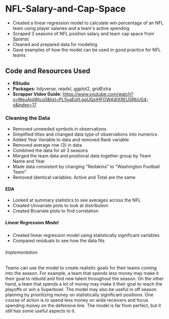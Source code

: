 # NFL-Salary-and-Cap-Space
* Created a linear regression model to calculate win percentage of an NFL team using player salaries and a team's active spending
* Scraped 3 seasons of NFL position salary and team cap space from *Spotrac*
* Cleaned and prepared data for modeling
* Gave examples of how the model can be used in good practice for NFL teams

## Code and Resources Used 
* **RStudio**
* **Packages:** tidyverse, readxl, ggplot2, gridExtra
* **Scrapper Video Guide:** https://www.youtube.com/watch?v=WeuAiqWlcu0&list=PL5yaEpfLggUQxIHFOW4dtX9EUSRbUS4-x&index=17

### Cleaning the Data 
* Removed unneeded symbols in observations 
* Simplified titles and changed data type of observations into numerics 
* Added Year Variable to data and removed Rank variable 
* Removed average row (3) in data 
* Combined the data for all 3 seasons 
* Merged the team data and positional data together group by Team Name and Year
* Made data consistent by changing "Redskins" to "Washington Football Team"
* Removed identical variables: Active and Total are the same

#### EDA 
* Looked at summary statistics to see averages across the NFL 
* Created Univariate plots to look at distribution 
* Created Bivariate plots to find correlation 

##### Linear Regression Model 
* Created linear regression model using statistically significant variables
* Compared residuals to see how the data fits 

###### Implementation 
Teams can use the model to create realistic goals for their teams coming into the season. For example, a team that spends less money may make it their goal to rebuild and find new talent throughout the season. On the other hand, a team that spends a lot of money may make it their goal to reach the playoffs or win a Superbowl. The model may also be useful in off season planning by prioritizing money on statistically significant positions. One course of action is to spend less money on wide receivers and focus spending money on the defensive line. The model is far from perfect, but it still has some useful aspects to it.
